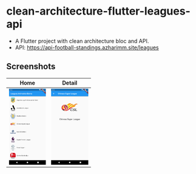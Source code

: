 # clean-architecture-flutter-leagues-api

- A Flutter project with clean architecture bloc and API.
- API: https://api-football-standings.azharimm.site/leagues

## Screenshots
|Home|Detail|
|-|-|
|<img src="/ss/home.png" height="200" />|<img src="/ss/detail.png" height="200" />|
